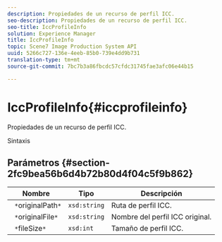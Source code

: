 ```yaml
---
description: Propiedades de un recurso de perfil ICC.
seo-description: Propiedades de un recurso de perfil ICC.
seo-title: IccProfileInfo
solution: Experience Manager
title: IccProfileInfo
topic: Scene7 Image Production System API
uuid: 5266c727-136e-4eeb-85b0-739e4dd9b731
translation-type: tm+mt
source-git-commit: 7bc7b3a86fbcdc57cfdc31745fae3afc06e44b15

---
```



# IccProfileInfo{#iccprofileinfo}

Propiedades de un recurso de perfil ICC.

Sintaxis

## Parámetros {#section-2fc9bea56b6d4b72b80d4f04c5f9b862}

| Nombre | Tipo | Descripción |
|---|---|---|
| ` *`originalPath`*` | `xsd:string` | Ruta de perfil ICC. |
| ` *`originalFile`*` | `xsd:string` | Nombre del perfil ICC original. |
| ` *`fileSize`*` | `xsd:int` | Tamaño de perfil ICC. |

